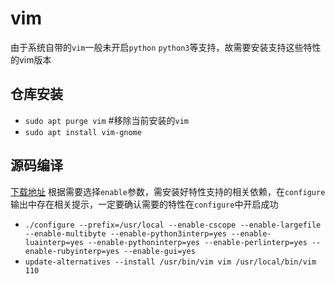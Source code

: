 # vim
由于系统自带的`vim`一般未开启`python` `python3`等支持，故需要安装支持这些特性的vim版本

## 仓库安装
- `sudo apt purge vim`    #移除当前安装的`vim`
- `sudo apt install vim-gnome`

## 源码编译
[下载地址](ftp://ftp.vim.org/pub/vim/unix)
根据需要选择`enable`参数，需安装好特性支持的相关依赖，在`configure`输出中存在相关提示，一定要确认需要的特性在`configure`中开启成功
- `./configure --prefix=/usr/local --enable-cscope --enable-largefile --enable-multibyte --enable-python3interp=yes --enable-luainterp=yes --enable-pythoninterp=yes --enable-perlinterp=yes --enable-rubyinterp=yes --enable-gui=yes`
- `update-alternatives --install /usr/bin/vim vim /usr/local/bin/vim 110`

